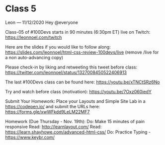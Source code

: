 # Class 5

Leon — 11/12/2020
Hey @everyone 

Class-05 of #100Devs starts in 90 minutes (6:30pm ET) live on Twitch: https://leonnoel.com/twitch

Here are the slides if you would like to follow along: https://slides.com/leonnoel/html-css-review-100devs/live (remove /live for a non auto-advancing  copy)

Please check-in by liking and retweeting this tweet before class: https://twitter.com/leonnoel/status/1327008450522406913

The last #100Devs class can be found here: https://youtu.be/xTNCtSRz6No

Try and watch before class (motivation): https://youtu.be/7Oxz060iedY

Submit Your Homework:
Place your Layouts and Simple Site Lab in a https://codepen.io/ and submit the URLs here: https://forms.gle/xwWFkdd9LeLM22MF7

Homework (Due Thursday - Nov. 19th):
Do: Make 15 minutes of pain responsive
Read: http://learnlayout.com/
Read: https://learn.shayhowe.com/advanced-html-css/
Do: Practice Typing - https://www.keybr.com/
